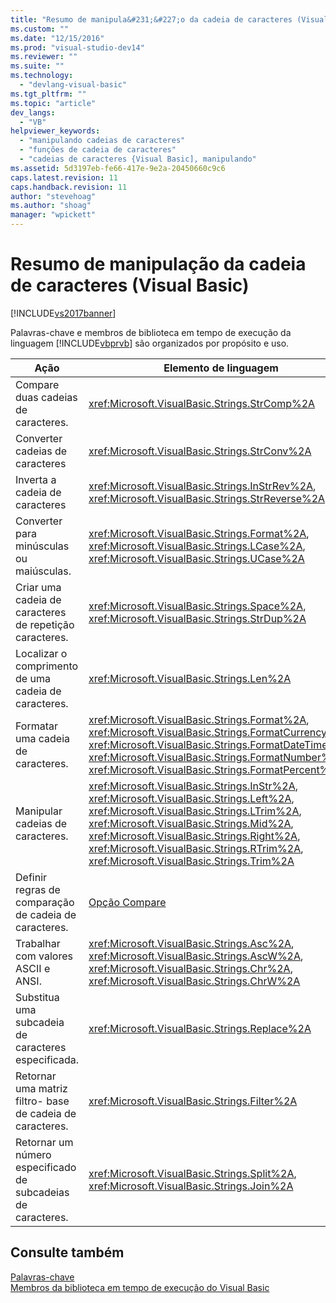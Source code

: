 ```yaml
---
title: "Resumo de manipula&#231;&#227;o da cadeia de caracteres (Visual Basic) | Microsoft Docs"
ms.custom: ""
ms.date: "12/15/2016"
ms.prod: "visual-studio-dev14"
ms.reviewer: ""
ms.suite: ""
ms.technology: 
  - "devlang-visual-basic"
ms.tgt_pltfrm: ""
ms.topic: "article"
dev_langs: 
  - "VB"
helpviewer_keywords: 
  - "manipulando cadeias de caracteres"
  - "funções de cadeia de caracteres"
  - "cadeias de caracteres {Visual Basic], manipulando"
ms.assetid: 5d3197eb-fe66-417e-9e2a-20450660c9c6
caps.latest.revision: 11
caps.handback.revision: 11
author: "stevehoag"
ms.author: "shoag"
manager: "wpickett"
---
```

# Resumo de manipula&#231;&#227;o da cadeia de caracteres (Visual Basic)
[!INCLUDE[vs2017banner](../../../csharp/includes/vs2017banner.md)]

Palavras\-chave e membros de biblioteca em tempo de execução da linguagem [!INCLUDE[vbprvb](../../../csharp/programming-guide/concepts/linq/includes/vbprvb_md.md)] são organizados por propósito e uso.  
  
|Ação|Elemento de linguagem|  
|----------|---------------------------|  
|Compare duas cadeias de caracteres.|<xref:Microsoft.VisualBasic.Strings.StrComp%2A>|  
|Converter cadeias de caracteres|<xref:Microsoft.VisualBasic.Strings.StrConv%2A>|  
|Inverta a cadeia de caracteres|<xref:Microsoft.VisualBasic.Strings.InStrRev%2A>, <xref:Microsoft.VisualBasic.Strings.StrReverse%2A>|  
|Converter para minúsculas ou maiúsculas.|<xref:Microsoft.VisualBasic.Strings.Format%2A>, <xref:Microsoft.VisualBasic.Strings.LCase%2A>, <xref:Microsoft.VisualBasic.Strings.UCase%2A>|  
|Criar uma cadeia de caracteres de repetição caracteres.|<xref:Microsoft.VisualBasic.Strings.Space%2A>, <xref:Microsoft.VisualBasic.Strings.StrDup%2A>|  
|Localizar o comprimento de uma cadeia de caracteres.|<xref:Microsoft.VisualBasic.Strings.Len%2A>|  
|Formatar uma cadeia de caracteres.|<xref:Microsoft.VisualBasic.Strings.Format%2A>, <xref:Microsoft.VisualBasic.Strings.FormatCurrency%2A>, <xref:Microsoft.VisualBasic.Strings.FormatDateTime%2A>, <xref:Microsoft.VisualBasic.Strings.FormatNumber%2A>, <xref:Microsoft.VisualBasic.Strings.FormatPercent%2A>|  
|Manipular cadeias de caracteres.|<xref:Microsoft.VisualBasic.Strings.InStr%2A>, <xref:Microsoft.VisualBasic.Strings.Left%2A>, <xref:Microsoft.VisualBasic.Strings.LTrim%2A>, <xref:Microsoft.VisualBasic.Strings.Mid%2A>, <xref:Microsoft.VisualBasic.Strings.Right%2A>, <xref:Microsoft.VisualBasic.Strings.RTrim%2A>, <xref:Microsoft.VisualBasic.Strings.Trim%2A>|  
|Definir regras de comparação de cadeia de caracteres.|[Opção Compare](../../../visual-basic/language-reference/statements/option-compare-statement.md)|  
|Trabalhar com valores ASCII e ANSI.|<xref:Microsoft.VisualBasic.Strings.Asc%2A>, <xref:Microsoft.VisualBasic.Strings.AscW%2A>, <xref:Microsoft.VisualBasic.Strings.Chr%2A>, <xref:Microsoft.VisualBasic.Strings.ChrW%2A>|  
|Substitua uma subcadeia de caracteres especificada.|<xref:Microsoft.VisualBasic.Strings.Replace%2A>|  
|Retornar uma matriz filtro\- base de cadeia de caracteres.|<xref:Microsoft.VisualBasic.Strings.Filter%2A>|  
|Retornar um número especificado de subcadeias de caracteres.|<xref:Microsoft.VisualBasic.Strings.Split%2A>, <xref:Microsoft.VisualBasic.Strings.Join%2A>|  
  
## Consulte também  
 [Palavras\-chave](../../../visual-basic/language-reference/keywords/index.md)   
 [Membros da biblioteca em tempo de execução do Visual Basic](../../../visual-basic/language-reference/runtime-library-members.md)